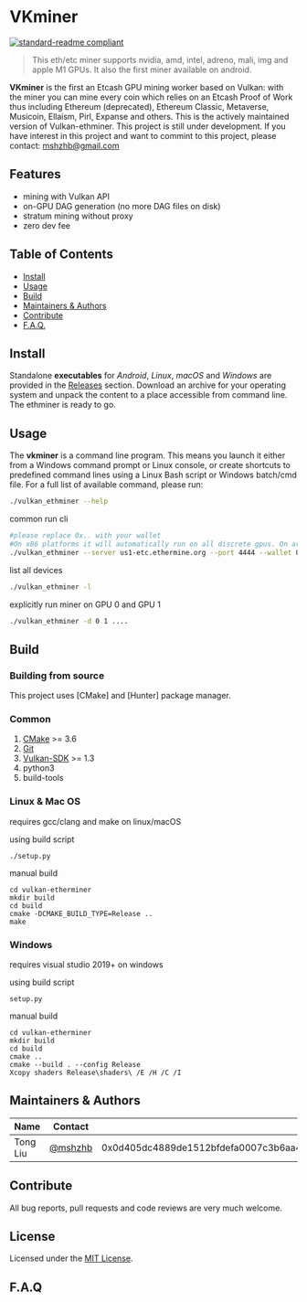 # VKminer

[![standard-readme compliant](https://img.shields.io/badge/readme%20style-standard-brightgreen.svg)](https://github.com/RichardLitt/standard-readme)

> This eth/etc miner supports nvidia, amd, intel, adreno, mali, img and apple M1 GPUs. It also the first miner available on android.

**VKminer** is the first an Etcash GPU mining worker based on Vulkan: with the miner you can mine every coin which relies on an Etcash Proof of Work thus including Ethereum (deprecated), Ethereum Classic, Metaverse, Musicoin, Ellaism, Pirl, Expanse and others. This is the actively maintained version of Vulkan-ethminer.
This project is still under development. If you have interest in this project and want to commint to this project, please contact: mshzhb@gmail.com

## Features

* mining with Vulkan API
* on-GPU DAG generation (no more DAG files on disk)
* stratum mining without proxy
* zero dev fee


## Table of Contents

* [Install](#install)
* [Usage](#usage)
* [Build](#build)
* [Maintainers & Authors](#maintainers--authors)
* [Contribute](#contribute)
* [F.A.Q.](#faq)


## Install

Standalone **executables** for *Android*, *Linux*, *macOS* and *Windows* are provided in
the [Releases](https://github.com/mshzhb/vk-ethminer/releases) section.
Download an archive for your operating system and unpack the content to a place
accessible from command line. The ethminer is ready to go.

## Usage

The **vkminer** is a command line program. This means you launch it either
from a Windows command prompt or Linux console, or create shortcuts to
predefined command lines using a Linux Bash script or Windows batch/cmd file.
For a full list of available command, please run:

```sh
./vulkan_ethminer --help
```

common run cli
```sh
#please replace 0x.. with your wallet
#On x86 platforms it will automatically run on all discrete gpus. On arm (e.g. apple) it will run on all gpus. 
./vulkan_ethminer --server us1-etc.ethermine.org --port 4444 --wallet 0x0D405dc4889DE1512BfdeFa0007c3b6AA468E31A --rig miner --shader wave_shuffle
```

list all devices
```sh
./vulkan_ethminer -l
```

explicitly run miner on GPU 0 and GPU 1
```sh
./vulkan_ethminer -d 0 1 ....
```

## Build
### Building from source

This project uses [CMake] and [Hunter] package manager.

### Common

1. [CMake](https://cmake.org/) >= 3.6
2. [Git](https://git-scm.com/downloads)
3. [Vulkan-SDK](https://vulkan.lunarg.com) >= 1.3
4. python3
5. build-tools

### Linux & Mac OS
requires gcc/clang and make on linux/macOS    
  
using build script
``` shell
./setup.py
```
manual build
``` shell
cd vulkan-etherminer
mkdir build
cd build
cmake -DCMAKE_BUILD_TYPE=Release ..
make
```
### Windows
requires visual studio 2019+ on windows  
  
using build script
``` shell
setup.py
```
manual build
``` shell
cd vulkan-etherminer
mkdir build
cd build
cmake ..
cmake --build . --config Release
Xcopy shaders Release\shaders\ /E /H /C /I
```
## Maintainers & Authors

| Name                  | Contact                                                      |     |
| --------------------- | ------------------------------------------------------------ | --- |
| Tong Liu              | [@mshzhb](https://github.com/mshzhb/vulkan-ethminer)         |   0x0d405dc4889de1512bfdefa0007c3b6aa468e31a  |


## Contribute

All bug reports, pull requests and code reviews are very much welcome.


## License

Licensed under the [MIT License](LICENSE).

## F.A.Q
